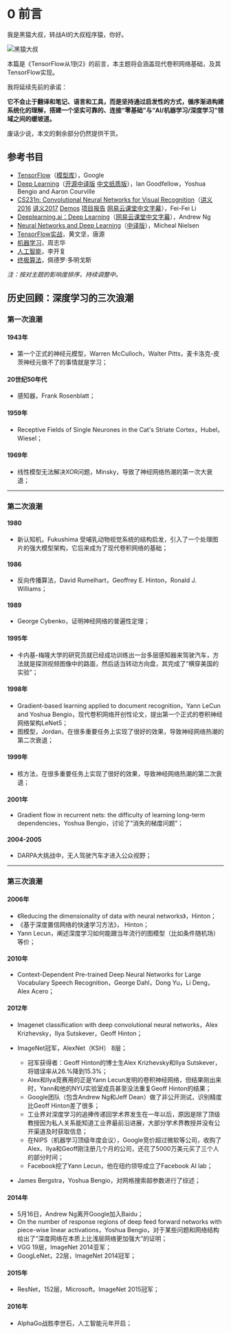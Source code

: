 # 0 前言

我是黑猿大叔，转战AI的大叔程序猿，你好。

![黑猿大叔](img/2017-0-logo.jpg)

本篇是《TensorFlow从1到2》的前言，本主题将会涵盖现代卷积网络基础，及其TensorFlow实现。

我将延续先前的承诺：

**它不会止于翻译和笔记、语言和工具，而是坚持通过启发性的方式，循序渐进构建系统化的理解，搭建一个坚实可靠的、连接“零基础”与“AI/机器学习/深度学习”领域之间的缓坡道。**

废话少说，本文的剩余部分仍然提供干货。

## 参考书目

- [TensorFlow](https://tensorflow.google.cn/)（[模型库](https://github.com/tensorflow/models)），Google
- [Deep Learning](http://www.deeplearningbook.org/)（[开源中译版](https://exacity.github.io/deeplearningbook-chinese/) [中文纸质版](https://book.douban.com/subject/27087503/)），Ian Goodfellow，Yoshua Bengio and Aaron Courville
- [CS231n: Convolutional Neural Networks for Visual Recognition](http://cs231n.stanford.edu/)（[讲义2016](http://cs231n.stanford.edu/2016/syllabus) [讲义2017](http://cs231n.stanford.edu/syllabus.html) [Demos](http://cs.stanford.edu/people/karpathy/convnetjs/index.html) [项目报告](http://cs231n.stanford.edu/reports.html) [网易云课堂中文字幕](http://study.163.com/course/introduction.htm?courseId=1003223001)），Fei-Fei Li
- [Deeplearning.ai：Deep Learning](https://www.coursera.org/specializations/deep-learning)（[网易云课堂中文字幕](https://mooc.study.163.com/smartSpec/detail/1001319001.htm)），Andrew Ng
- [Neural Networks and Deep Learning](http://neuralnetworksanddeeplearning.com/)（[中译版](https://github.com/zhanggyb/nndl/releases)），Micheal Nielsen
- [TensorFlow实战](https://book.douban.com/subject/26974266/)，黄文坚，唐源
- [机器学习](https://book.douban.com/subject/26708119/)，周志华
- [人工智能](https://book.douban.com/subject/27015112/)，李开复
- [终极算法](https://book.douban.com/subject/26931905/)，佩德罗·多明戈斯

*注：按对主题的影响度排序，持续调整中。*

## 历史回顾：深度学习的三次浪潮

### 第一次浪潮

#### 1943年

- 第一个正式的神经元模型，Warren McCulloch，Walter Pitts，麦卡洛克-皮茨神经元做不了的事情就是学习；

#### 20世纪50年代

- 感知器，Frank Rosenblatt；

#### 1959年

- Receptive Fields of Single Neurones in the Cat's Striate Cortex，Hubel，Wiesel；

#### 1969年

- 线性模型无法解决XOR问题，Minsky，导致了神经网络热潮的第一次大衰退；

---

### 第二次浪潮

#### 1980

- 新认知机，Fukushima 受哺乳动物视觉系统的结构启发，引入了一个处理图片的强大模型架构，它后来成为了现代卷积网络的基础；

#### 1986 

- 反向传播算法，David Rumelhart，Geoffrey E. Hinton，Ronald J. Williams；

#### 1989 

- George Cybenko，证明神经网络的普遍性定理；

#### 1995年

- 卡内基-梅隆大学的研究员就已经成功训练出一台多层感知器来驾驶汽车，方法就是探测视频图像中的路面，然后适当转动方向盘，其完成了“横穿美国的实验”；

#### 1998年

-  Gradient-based learning applied to document recognition，Yann LeCun and Yoshua Bengio，现代卷积网络开创性论文，提出第一个正式的卷积神经网络架构LeNet5；
- 图模型，Jordan，在很多重要任务上实现了很好的效果，导致神经网络热潮的第二次衰退；

#### 1999年

- 核方法，在很多重要任务上实现了很好的效果，导致神经网络热潮的第二次衰退；

#### 2001年

- Gradient flow in recurrent nets: the difficulty of learning long-term dependencies，Yoshua Bengio，讨论了“消失的梯度问题”；

#### 2004-2005 

- DARPA大挑战中，无人驾驶汽车才进入公众视野；

---

### 第三次浪潮

#### 2006年

- 《Reducing the dimensionality of data with neural networks》，Hinton；
- 《基于深度置信网络的快速学习方法》， Hinton；
- Yann Lecun，阐述深度学习如何能跟当年流行的图模型（比如条件随机场）等价；

#### 2010年

- Context-Dependent Pre-trained Deep Neural Networks for Large Vocabulary Speech Recognition，George Dahl，Dong Yu，Li Deng，Alex Acero；

#### 2012年 

- Imagenet classification with deep convolutional neural networks，Alex Krizhevsky，Ilya Sutskever，Geoff Hinton；
- ImageNet冠军，AlexNet（KSH） 8层；

	- 冠军获得者：Geoff Hinton的博士生Alex Krizhevsky和Ilya Sutskever，将错误率从26.%降到15.3%；
	- Alex和Ilya竞赛用的正是Yann Lecun发明的卷积神经网络，但结果刚出来时，Yann和他的NYU实验室成员甚至没法重复Geoff Hinton的结果；
	- Google团队（包含Andrew Ng和Jeff Dean）做了非公开测试，识别精度比Geoff Hinton差了很多；
	- 工业界对深度学习的追捧传递回学术界发生在一年以后，原因是除了顶级教授因为私人关系能知道工业界最前沿进展，大部分学术界教授并没有公开渠道及时获取信息；
	- 在NIPS（机器学习顶级年度会议），Google竞价超过微软等公司，收购了Alex、Ilya和Geoff刚注册几个月的公司，还花了5000万美元买了三个人的部分时间；
	- Facebook挖了Yann Lecun，他在纽约领导成立了Facebook AI lab；

- James Bergstra，Yoshua Bengio，对网格搜索超参数进行了综述；

#### 2014年 

- 5月16日，Andrew Ng离开Google加入Baidu；
- On the number of response regions of deep feed forward networks with piece-wise linear activations，Yoshua Bengio，对于某些问题和网络结构给出了“深度网络在本质上比浅层网络更加强大”的证明；
- VGG 19层，ImageNet 2014亚军；
- GoogLeNet，22层，ImageNet 2014冠军；

#### 2015年

- ResNet，152层，Microsoft，ImageNet 2015冠军；

#### 2016年

- AlphaGo战胜李世石，人工智能元年开启；